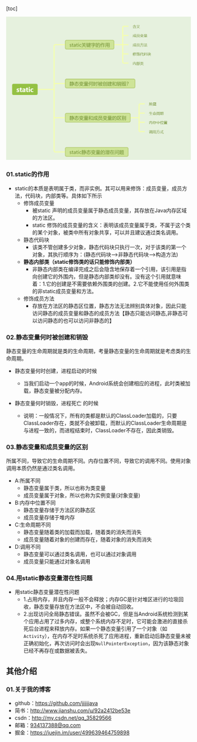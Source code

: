 [toc]

![image-20241014202207602](./../_pic_/image-20241014202207602.png)

### 01.static的作用

- static的本质是表明属于类，而非实例。其可以用来修饰：成员变量，成员方法，代码块，内部类等。具体如下所示
  - 修饰成员变量
    - 被static 声明的成员变量属于静态成员变量，其存放在Java内存区域的方法区。
    -  static 修饰的成员变量的含义：表明该成员变量属于类，不属于这个类的某个对象，被类中所有对象共享，可以并且建议通过类名调用。
  - 静态代码块
    - 该类不管创建多少对象，静态代码块只执行一次，对于该类的第一个对象，其执行顺序为：(静态代码块—>非静态代码块—>构造方法)
  - **静态内部类（static修饰类的话只能修饰内部类）**
    - 非静态内部类在编译完成之后会隐含地保存着一个引用，该引用是指向创建它的外围内，但是静态内部类却没有。没有这个引用就意味着：1.它的创建是不需要依赖外围类的创建。2.它不能使用任何外围类的非static成员变量和方法。
  - 修饰成员方法
    - 存放在方法区的静态区位置，静态方法无法辨别具体对象，因此只能访问静态的成员变量和静态的成员方法【静态只能访问静态,非静态可以访问静态的也可以访问非静态的】

### 02.静态变量何时被创建和销毁

静态变量的生命周期就是类的生命周期，考量静态变量的生命周期就是考虑类的生命周期。

- 静态变量何时创建，进程启动的时候
  - 当我们启动一个app的时候，Android系统会创建相应的进程，此时类被加载，静态变量被分配内存。

- 静态变量何时销毁，进程死亡 的时候
  - 说明：一般情况下，所有的类都是默认的ClassLoader加载的，只要ClassLoader存在，类就不会被卸载，而默认的ClassLoader生命周期是与进程一致的，而进程结束时，ClassLoader不存在，因此类销毁。

### 03.静态变量和成员变量的区别

所属不同，导致它的生命周期不同。内存位置不同，导致它的调用不同。使用对象调用本质仍然是通过类名调用。

- A:所属不同
  - 静态变量属于类，所以也称为类变量
  - 成员变量属于对象，所以也称为实例变量(对象变量)
- B:内存中位置不同
  - 静态变量存储于方法区的静态区
  - 成员变量存储于堆内存
- C:生命周期不同
  - 静态变量随着类的加载而加载，随着类的消失而消失
  - 成员变量随着对象的创建而存在，随着对象的消失而消失
- D:调用不同
  - 静态变量可以通过类名调用，也可以通过对象调用
  - 成员变量只能通过对象名调用

### 04.用static静态变量潜在性问题

- 用static静态变量潜在性问题
  - 1.占用内存，并且内存一般不会释放；内存GC是针对堆区进行的垃圾回收，静态变量存放在方法区中，不会被自动回收。
  - 2.出现访问全局静态错误。虽然不会被GC，但是当Android系统检测到某个应用占用了过多内存，或整个系统内存不足时，它可能会激进的直接杀死后台进程来释放内存。如果一个静态变量引用了一个对象（如`Activity`），在内存不足时系统杀死了应用进程，重新启动后静态变量未被正确初始化，再次访问时会出现`NullPointerException`，因为该静态对象已经不再存在或数据被丢失。



## 其他介绍

### 01.关于我的博客

- github：https://github.com/jjjjjjava
- 简书：http://www.jianshu.com/u/92a2412be53e
- csdn：http://my.csdn.net/qq_35829566
- 邮箱：[934137388@qq.com](mailto:934137388@qq.com)
- 掘金：https://juejin.im/user/499639464759898

